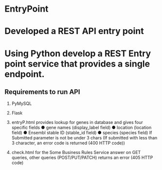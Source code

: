 # EntryPoint
# Developed a REST API entry point
# Using Python develop a REST Entry point service that provides a single endpoint.
## Requirements to run API
1. PyMySQL
2. Flask

1. entryP.html provides lookup for genes in database and gives four specific fields
● gene names (display_label field)
● location (location field)
● Ensembl stable ID (stable_id field)
● species (species field)
If Submitted parameter is not be under 3 chars (If submitted with less than 3 character, an
error code is returned (400 HTTP code))

2. check.html for the Some Business Rules
Service answer on GET queries, other queries (POST/PUT/PATCH) returns an error (405 HTTP code)
